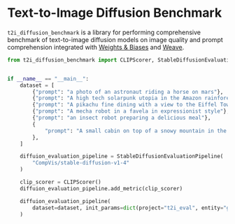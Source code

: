 # Text-to-Image Diffusion Benchmark

`t2i_diffusion_benchmark` is a library for performing comprehensive benchmark of text-to-image diffusion models on image quality and prompt comprehension integrated with [Weights & Biases](https://wandb.ai/site) and [Weave](https://wandb.github.io/weave/).

```python
from t2i_diffusion_benchmark import CLIPScorer, StableDiffusionEvaluationPipeline


if __name__ == "__main__":
    dataset = [
        {"prompt": "a photo of an astronaut riding a horse on mars"},
        {"prompt": "A high tech solarpunk utopia in the Amazon rainforest"},
        {"prompt": "A pikachu fine dining with a view to the Eiffel Tower"},
        {"prompt": "A mecha robot in a favela in expressionist style"},
        {"prompt": "an insect robot preparing a delicious meal"},
        {
            "prompt": "A small cabin on top of a snowy mountain in the style of Disney, artstation"
        },
    ]

    diffuion_evaluation_pipeline = StableDiffusionEvaluationPipeline(
        "CompVis/stable-diffusion-v1-4"
    )

    clip_scorer = CLIPScorer()
    diffuion_evaluation_pipeline.add_metric(clip_scorer)

    diffuion_evaluation_pipeline(
        dataset=dataset, init_params=dict(project="t2i_eval", entity="geekyrakshit")
    )

```